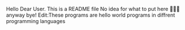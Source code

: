 Hello Dear User.
This is a README file
No idea for what to put here 🤷🏾‍♂️ anyway bye!
Edit:These programs are hello world programs in diffrent programming languages
